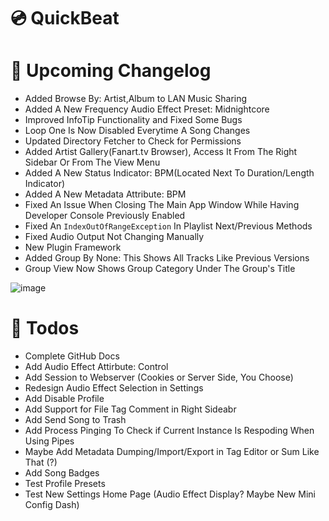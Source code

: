 # 💿 QuickBeat
# 💠 Upcoming Changelog
- Added Browse By: Artist,Album to LAN Music Sharing
- Added A New Frequency Audio Effect Preset: Midnightcore
- Improved InfoTip Functionality and Fixed Some Bugs
- Loop One Is Now Disabled Everytime A Song Changes
- Updated Directory Fetcher to Check for Permissions
- Added Artist Gallery(Fanart.tv Browser), Access It From The Right Sidebar Or From The View Menu
- Added A New Status Indicator: BPM(Located Next To Duration/Length Indicator)
- Added A New Metadata Attribute: BPM
- Fixed An Issue When Closing The Main App Window While Having Developer Console Previously Enabled
- Fixed An `IndexOutOfRangeException` In Playlist Next/Previous Methods
- Fixed Audio Output Not Changing Manually
- New Plugin Framework
- Added Group By None: This Shows All Tracks Like Previous Versions
- Group View Now Shows Group Category Under The Group's Title

![image](https://github.com/user-attachments/assets/3fc9aad7-f10f-4631-aa1f-981b0894ed48)

# 📝 Todos
- Complete GitHub Docs
- Add Audio Effect Attirbute: Control
- Add Session to Webserver (Cookies or Server Side, You Choose)
- Redesign Audio Effect Selection in Settings
- Add Disable Profile
- Add Support for File Tag Comment in Right Sideabr
- Add Send Song to Trash
- Add Process Pinging To Check if Current Instance Is Respoding When Using Pipes
- Maybe Add Metadata Dumping/Import/Export in Tag Editor or Sum Like That (?)
- Add Song Badges
- Test Profile Presets
- Test New Settings Home Page (Audio Effect Display? Maybe New Mini Config Dash)
